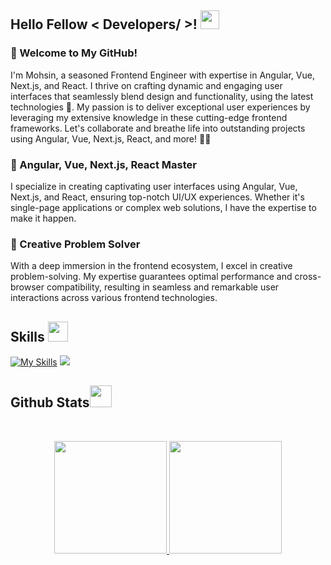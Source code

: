 
<h2> Hello Fellow < Developers/ >! <img src = "https://raw.githubusercontent.com/MartinHeinz/MartinHeinz/master/wave.gif" width = 30px> </h1>
<p align='center'>
</p>
 
### 👋 Welcome to My GitHub!

I'm Mohsin, a seasoned Frontend Engineer with expertise in Angular, Vue, Next.js, and React. I thrive on crafting dynamic and engaging user interfaces that seamlessly blend design and functionality, using the latest technologies 🚀. My passion is to deliver exceptional user experiences by leveraging my extensive knowledge in these cutting-edge frontend frameworks. Let's collaborate and breathe life into outstanding projects using Angular, Vue, Next.js, React, and more! 💼👯

### 🎨 Angular, Vue, Next.js, React Master

I specialize in creating captivating user interfaces using Angular, Vue, Next.js, and React, ensuring top-notch UI/UX experiences. Whether it's single-page applications or complex web solutions, I have the expertise to make it happen.

### 🚀 Creative Problem Solver

With a deep immersion in the frontend ecosystem, I excel in creative problem-solving. My expertise guarantees optimal performance and cross-browser compatibility, resulting in seamless and remarkable user interactions across various frontend technologies.

<h2> Skills <img src = "https://media2.giphy.com/media/QssGEmpkyEOhBCb7e1/giphy.gif?cid=ecf05e47a0n3gi1bfqntqmob8g9aid1oyj2wr3ds3mg700bl&rid=giphy.gif" width = 32px> </h2>

[![My Skills](https://skillicons.dev/icons?i=react,nextjs,angular,redux,tailwind,astro,ts,firebase)](https://skillicons.dev)
<a href="https://refine.dev/?playground=true" target="_blank">
<img src="https://avatars.githubusercontent.com/u/54469796?s=50&v=4](https://pbs.twimg.com/profile_images/1651226564728700928/h0tz5UT1_400x400.jpg"  />
</a>

 

<h2> Github Stats<img src = "https://i.pinimg.com/originals/65/c4/f4/65c4f452571be1261e9c623f7da488ac.gif" width = 35px> </h2>
<br>

<p align="center">
<a href="https://github.com/Mohsin-mw">
  <img height="180em"  src="https://github-readme-stats.vercel.app/api?username=Mohsin-mw&show_icons=true&theme=algolia"/>
  <img height="180em" src="https://github-readme-stats.vercel.app/api/top-langs/?username=Mohsin-mw&theme=algolia&layout=compact"/>
 
</a>
</p>
<br>
